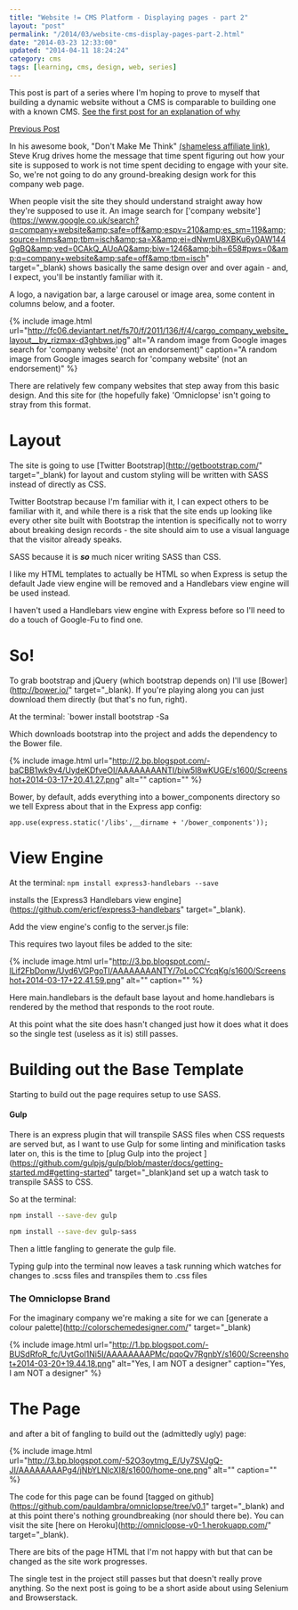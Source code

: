 ```yaml
---
title: "Website != CMS Platform - Displaying pages - part 2"
layout: "post"
permalink: "/2014/03/website-cms-display-pages-part-2.html"
date: "2014-03-23 12:33:00"
updated: "2014-04-11 18:24:24"
category: cms
tags: [learning, cms, design, web, series]
---
```


This post is part of a series where I'm hoping to prove to myself that building a dynamic website without a CMS is comparable to building one with a known CMS. [See the first post for an explanation of why](http://mindlessramblingnonsense.blogspot.co.uk/2014/02/websites-cms.html)

[Previous Post](http://mindlessramblingnonsense.blogspot.co.uk/2014/03/websites-cms-displaying-pages.html)

In his awesome book, "Don't Make Me Think"&nbsp;[(shameless affiliate link)](https://www.amazon.co.uk/Dont-Make-Me-Think-Usability/dp/B00HJUBRPG/ref=sr_1_1?s=books&ie=UTF8&qid=1473701528&sr=1-1&keywords=Don%27t+Make+Me+Think%3A+A+Common+Sense+Approach+to+Web+Usability+%28Voices+That+Matter%29), Steve Krug drives home the message that time spent figuring out how your site is supposed to work is not time spent deciding to engage with your site. So, we're not going to do any ground-breaking design work for this company web page.

<!--more-->

When people visit the site they should understand straight away how they're supposed to use it. An image search for ['company website'](https://www.google.co.uk/search?q=company+website&amp;safe=off&amp;espv=210&amp;es_sm=119&amp;source=lnms&amp;tbm=isch&amp;sa=X&amp;ei=dNwmU8XBKu6y0AW144GgBQ&amp;ved=0CAkQ_AUoAQ&amp;biw=1246&amp;bih=658#pws=0&amp;q=company+website&amp;safe=off&amp;tbm=isch" target="_blank)&nbsp;shows basically the same design over and over again - and, I expect, you'll be instantly familiar with it.

A logo, a navigation bar, a large carousel or image area, some content in columns below, and a footer.

{% include image.html url="http://fc06.deviantart.net/fs70/f/2011/136/f/4/cargo_company_website_layout__by_rizmax-d3ghbws.jpg" alt="A random image from Google images search for 'company website' (not an endorsement)" caption="A random image from Google images search for 'company website' (not an endorsement)" %}

There are relatively few company websites that step away from this basic design. And this site for (the hopefully fake) 'Omniclopse' isn't going to stray from this format.

# Layout

The site is going to use [Twitter Bootstrap](http://getbootstrap.com/" target="_blank) for layout and custom styling will be written with SASS instead of directly as CSS.&nbsp;

Twitter Bootstrap because I'm familiar with it, I can expect others to be familiar with it, and while there is a risk that the site ends up looking like every other site built with Bootstrap the intention is specifically not to worry about breaking design records - the site should aim to use a visual language that the visitor already speaks.

SASS because it is <b><i>so</i></b> much nicer writing SASS than CSS.&nbsp;

I like my HTML templates to actually be HTML so when Express is setup the default Jade view engine will be removed and a Handlebars view engine will be used instead.

I haven't used a Handlebars view engine with Express before so I'll need to do a touch of Google-Fu to find one.

# So!

To grab bootstrap and jQuery (which bootstrap depends on) I'll use [Bower](http://bower.io/" target="_blank). If you're playing along you can just download them directly (but that's no fun, right).

At the terminal: `bower install bootstrap -Sa

Which downloads bootstrap into the project and adds the dependency to the Bower file.

{% include image.html url="http://2.bp.blogspot.com/-baCBB1wk9v4/UydeKDfveOI/AAAAAAAANTI/biw5I8wKUGE/s1600/Screenshot+2014-03-17+20.41.27.png" alt="" caption="" %}

Bower, by default, adds everything into a bower_components directory so we tell Express about that in the Express app config:

`app.use(express.static('/libs',__dirname + '/bower_components'));`

# View Engine

At the terminal: `npm install express3-handlebars --save`

installs the [Express3 Handlebars view engine](https://github.com/ericf/express3-handlebars" target="_blank).

Add the view engine's config to the server.js file:

<script src="http://gist-it.appspot.com/github/pauldambra/omniclopse/blob/87ebfa822e3ea29a0df4d36f310c5405f8eaeb85/server.js"></script> 

This requires two layout files be added to the site:

{% include image.html url="http://3.bp.blogspot.com/-lLif2FbDonw/Uyd6VGPgoTI/AAAAAAAANTY/7oLoCCYcqKg/s1600/Screenshot+2014-03-17+22.41.59.png" alt="" caption="" %}

Here main.handlebars is the default base layout and home.handlebars is rendered by the method that responds to the root route.

At this point what the site does hasn't changed just how it does what it does so the single test (useless as it is) still passes.

# Building out the Base Template

Starting to build out the page requires setup to use SASS.

#### Gulp

There is an express plugin that will transpile SASS files when CSS requests are served but, as I want to use Gulp for some linting and minification tasks later on, this is the time to [plug Gulp into the project ](https://github.com/gulpjs/gulp/blob/master/docs/getting-started.md#getting-started" target="_blank)and set up a watch task to transpile SASS to CSS.

So at the terminal:

```bash
npm install --save-dev gulp

npm install --save-dev gulp-sass
```

Then a little fangling to generate the gulp file.

<script src="http://gist-it.appspot.com/github/pauldambra/omniclopse/blob/98a9370bad803256fcfd6e18e3e641b5ee8d81bc/gulpfile.js"></script> 

Typing gulp into the terminal now leaves a task running which watches for changes to .scss files and transpiles them to .css files

### The Omniclopse Brand

For the imaginary company we're making a site for we can [generate a colour palette](http://colorschemedesigner.com/" target="_blank)

{% include image.html url="http://1.bp.blogspot.com/-BUSdRfoR_fc/UytGol1Ni5I/AAAAAAAAPMc/pqoQv7RgnbY/s1600/Screenshot+2014-03-20+19.44.18.png" alt="Yes, I am NOT a designer" caption="Yes, I am NOT a designer" %}

# The Page

and after a bit of fangling to build out the (admittedly ugly) page:

{% include image.html url="http://3.bp.blogspot.com/-52O3oytmg_E/Uy7SVJgQ-JI/AAAAAAAAPg4/jNbYLNIcXI8/s1600/home-one.png" alt="" caption="" %}

The code for this page can be found [tagged on github](https://github.com/pauldambra/omniclopse/tree/v0.1" target="_blank)&nbsp;and at this point there's nothing groundbreaking (nor should there be). You can visit the site [here on Heroku](http://omniclopse-v0-1.herokuapp.com/" target="_blank).

There are bits of the page HTML that I'm not happy with but that can be changed as the site work progresses.

The single test in the project still passes but that doesn't really prove anything. So the next post is going to be a short aside about using Selenium and Browserstack.
